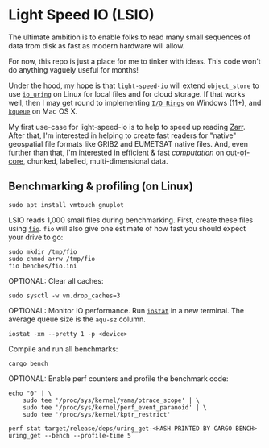 # Light Speed IO (LSIO)
The ultimate ambition is to enable folks to read many small sequences of data from disk as fast as modern hardware will allow.

For now, this repo is just a place for me to tinker with ideas. This code won't do anything vaguely useful for months!

Under the hood, my hope is that `light-speed-io` will extend `object_store` to use [`io_uring`](https://kernel.dk/io_uring.pdf) on Linux for local files and for cloud storage. If that works well, then I may get round to implementing [`I/O Rings`](https://learn.microsoft.com/en-us/windows/win32/api/ioringapi/) on Windows (11+), and [`kqueue`](https://en.wikipedia.org/wiki/Kqueue) on Mac OS X.

My first use-case for light-speed-io is to help to speed up reading [Zarr](https://zarr.dev/). After that, I'm interested in helping to create fast readers for "native" geospatial file formats like GRIB2 and EUMETSAT native files. And, even further than that, I'm interested in efficient & fast _computation_ on [out-of-core](https://en.wikipedia.org/w/index.php?title=Out-of-core), chunked, labelled, multi-dimensional data.

## Benchmarking & profiling (on Linux)

```shell
sudo apt install vmtouch gnuplot
```

LSIO reads 1,000 small files during benchmarking. First, create these files using [`fio`](https://fio.readthedocs.io/en/latest/fio_doc.html). `fio` will also give one estimate of how fast you should expect your drive to go:
```shell
sudo mkdir /tmp/fio
sudo chmod a+rw /tmp/fio
fio benches/fio.ini
```

OPTIONAL: Clear all caches:
```shell
sudo sysctl -w vm.drop_caches=3
```

OPTIONAL: Monitor IO performance. Run [`iostat`](https://man7.org/linux/man-pages/man1/iostat.1.html) in a new terminal.
The average queue size is the `aqu-sz` column.
```shell
iostat -xm --pretty 1 -p <device>
```

Compile and run all benchmarks:
```shell
cargo bench
```

OPTIONAL: Enable perf counters and profile the benchmark code:
```shell
echo "0" | \
    sudo tee '/proc/sys/kernel/yama/ptrace_scope' | \
    sudo tee '/proc/sys/kernel/perf_event_paranoid' | \
    sudo tee '/proc/sys/kernel/kptr_restrict'

perf stat target/release/deps/uring_get-<HASH PRINTED BY CARGO BENCH> uring_get --bench --profile-time 5
```
